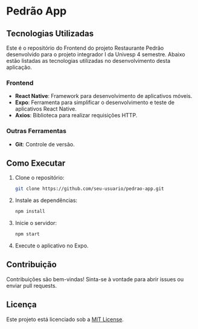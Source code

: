# Pedrão App

## Tecnologias Utilizadas

Este é o repositório do Frontend do projeto Restaurante Pedrão desenvolvido para o projeto integrador I da Univesp 4 semestre. Abaixo estão listadas as tecnologias utilizadas no desenvolvimento desta aplicação.

### Frontend
- **React Native**: Framework para desenvolvimento de aplicativos móveis.
- **Expo**: Ferramenta para simplificar o desenvolvimento e teste de aplicativos React Native.
- **Axios**: Biblioteca para realizar requisições HTTP.

### Outras Ferramentas
- **Git**: Controle de versão.

## Como Executar

1. Clone o repositório:
    ```bash
    git clone https://github.com/seu-usuario/pedrao-app.git
    ```
2. Instale as dependências:
    ```bash
    npm install
    ```
3. Inicie o servidor:
    ```bash
    npm start
    ```
4. Execute o aplicativo no Expo.

## Contribuição

Contribuições são bem-vindas! Sinta-se à vontade para abrir issues ou enviar pull requests.

## Licença

Este projeto está licenciado sob a [MIT License](LICENSE).